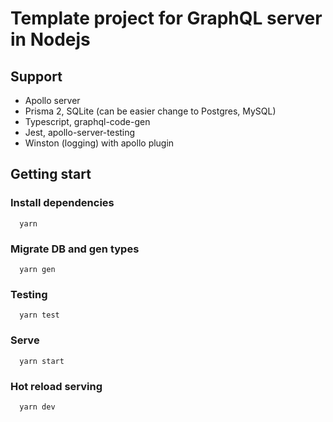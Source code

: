 # Template project for GraphQL server in Nodejs

## Support
- Apollo server
- Prisma 2, SQLite (can be easier change to Postgres, MySQL)
- Typescript, graphql-code-gen
- Jest, apollo-server-testing
- Winston (logging) with apollo plugin

## Getting start

### Install dependencies
```
  yarn
```

### Migrate DB and gen types
```
  yarn gen
```

### Testing
```
  yarn test
```

### Serve
```
  yarn start
```

### Hot reload serving
```
  yarn dev
```